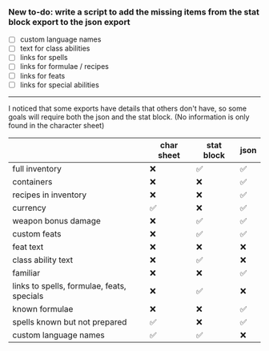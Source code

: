 ### New to-do:  write a script to add the missing items from the stat block export to the json export

- [ ] custom language names
- [ ] text for class abilities
- [ ] links for spells
- [ ] links for formulae / recipes 
- [ ] links for feats
- [ ] links for special abilities

---
I noticed that some exports have details that others don't have, so some goals will require both the json and the stat block.  (No information is only found in the character sheet)



|	 	|	char sheet	|	stat block	|	json	|
|	---	|	---	|	---	|	---	|
|	full inventory	|	❌	|	✅	|	✅	|
|	containers	|	❌	|	❌	|	✅	|
|	recipes in inventory	|	❌	|	❌	|	✅	|
|	currency	|	✅	|	❌	|	✅	|
|	weapon bonus damage	|	❌	|	✅	|	✅	|
|	custom feats	|	❌	|	✅	|	✅	|
|	feat text	|	❌	|	❌	|	❌	|
|	class ability text	|	❌	|	✅	|	❌	|
|	familiar	|	❌	|	❌	|	✅	|
|	links to spells, formulae, feats, specials	|	❌	|	✅	|	❌	|
|	known formulae	|	❌	|	❌	|	✅	|
|	spells known but not prepared	|	✅	|	❌	|	✅	|
|	custom language names	|	✅	|	✅	|	❌	|